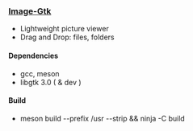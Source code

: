 ### [Image-Gtk](https://github.com/vl-nix/image-gtk)

* Lightweight picture viewer
* Drag and Drop: files, folders


#### Dependencies

* gcc, meson
* libgtk 3.0 ( & dev )


#### Build

* meson build --prefix /usr --strip && ninja -C build

